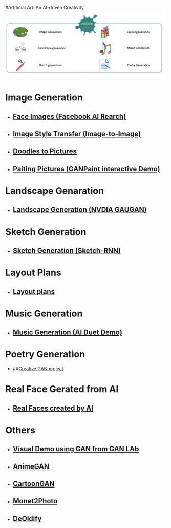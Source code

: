 #Artificial Art:  An AI-driven Creativity
![Artificial Art:  An AI-driven Creativity](/AI-art.png)
# Image Generation <br>
- ## [Face Images (Facebook AI Rearch)](https://poloclub.github.io/ganlab/)<br>
- ## [Image Style Transfer (Image-to-Image)](https://affinelayer.com/pixsrv/)</br>
- ## [Doodles to Pictures](https://mitmedialab.github.io/GAN-play/)<br>
- ## [Paiting Pictures (GANPaint interactive Demo)]( https://gandissect.csail.mit.edu)<br>
# Landscape Genaration <br>
- ## [Landscape Generation (NVDIA GAUGAN)](nvidia-research-mingyuliu.com/gaugan)<br>
# Sketch Generation <br>
- ## [Sketch Generation (Sketch-RNN)](https://magenta.tensorflow.org/assets/sketch_rnn_demo/multi_predict.html)<br>
# Layout Plans <br>
- ## [Layout plans](www.houseganpp.com)<br>
# Music Generation <br>
- ## [Music Generation (AI Duet Demo)](https://experiments.withgoogle.com/ai/ai-duet/view/)<br>
# Poetry Generation <br>
- ##[Creative GAN project](https://github.com/Machine-Learning-Tokyo/Poetry-GAN)<br>
# Real Face Gerated from AI
- ## [Real Faces created by AI](https://thispersondoesnotexist.com)<br>
# Others
- ## [Visual Demo using GAN from GAN LAb](https://poloclub.github.io/ganlab/)<br>
- ## [AnimeGAN](https://github.com/TonyLianLong/AnimeGAN.js)<br>
- ## [CartoonGAN](https://ai.minivision.cn/#/coreability/cartoon)<br>
- ## [Monet2Photo](https://make-a-monet.herokuapp.com)<br>
- ## [DeOldify](https://deoldify.ai)<br>

